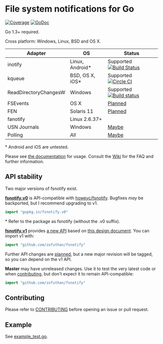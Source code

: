 # File system notifications for Go

[![Coverage](http://gocover.io/_badge/github.com/zofuthan/fsnotify)](http://gocover.io/github.com/zofuthan/fsnotify) [![GoDoc](https://godoc.org/github.com/zofuthan/fsnotify?status.svg)](https://godoc.org/github.com/zofuthan/fsnotify)

Go 1.3+ required.

Cross platform: Windows, Linux, BSD and OS X.

|Adapter   |OS        |Status    |
|----------|----------|----------|
|inotify   |Linux, Android\*|Supported [![Build Status](https://travis-ci.org/go-fsnotify/fsnotify.svg?branch=master)](https://travis-ci.org/go-fsnotify/fsnotify)|
|kqueue    |BSD, OS X, iOS\*|Supported [![Circle CI](https://circleci.com/gh/go-fsnotify/fsnotify.svg?style=svg)](https://circleci.com/gh/go-fsnotify/fsnotify)|
|ReadDirectoryChangesW|Windows|Supported [![Build status](https://ci.appveyor.com/api/projects/status/ivwjubaih4r0udeh/branch/master?svg=true)](https://ci.appveyor.com/project/NathanYoungman/fsnotify/branch/master)|
|FSEvents  |OS X          |[Planned](https://github.com/zofuthan/fsnotify/issues/11)|
|FEN       |Solaris 11    |[Planned](https://github.com/zofuthan/fsnotify/issues/12)|
|fanotify  |Linux 2.6.37+ | |
|USN Journals |Windows    |[Maybe](https://github.com/zofuthan/fsnotify/issues/53)|
|Polling   |*All*         |[Maybe](https://github.com/zofuthan/fsnotify/issues/9)|

\* Android and iOS are untested.

Please see [the documentation](https://godoc.org/github.com/zofuthan/fsnotify) for usage. Consult the [Wiki](https://github.com/zofuthan/fsnotify/wiki) for the FAQ and further information.

## API stability

Two major versions of fsnotify exist. 

**[fsnotify.v0](https://gopkg.in/fsnotify.v0)** is API-compatible with [howeyc/fsnotify](https://godoc.org/github.com/howeyc/fsnotify). Bugfixes *may* be backported, but I recommend upgrading to v1.

```go
import "gopkg.in/fsnotify.v0"
```

\* Refer to the package as fsnotify (without the .v0 suffix).

**[fsnotify.v1](https://github.com/zofuthan/fsnotify)** provides [a new API](https://godoc.org/github.com/zofuthan/fsnotify) based on [this design document](http://goo.gl/MrYxyA). You can import v1 with:

```go
import "github.com/zofuthan/fsnotify"
```

Further API changes are [planned](https://github.com/zofuthan/fsnotify/milestones), but a new major revision will be tagged, so you can depend on the v1 API.

**Master** may have unreleased changes. Use it to test the very latest code or when [contributing][], but don't expect it to remain API-compatible:

```go
import "github.com/zofuthan/fsnotify"
```

## Contributing

Please refer to [CONTRIBUTING][] before opening an issue or pull request.

## Example

See [example_test.go](https://github.com/zofuthan/fsnotify/blob/master/example_test.go).


[contributing]: https://github.com/zofuthan/fsnotify/blob/master/CONTRIBUTING.md

